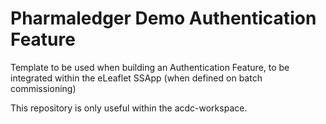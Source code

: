 # Pharmaledger Demo Authentication Feature

Template to be used when building an Authentication Feature, to be integrated within the eLeaflet SSApp
(when defined on batch commissioning)

This repository is only useful within the acdc-workspace.
